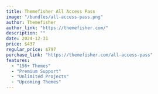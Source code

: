 ```yaml
---
title: Themefisher All Access Pass
image: "/bundles/all-access-pass.png"
author: Themefisher
author_link: "https://themefisher.com/"
description: ""
date: 2024-12-31
price: $437
regular_price: $797
purchase_link: "https://themefisher.com/all-access-pass"
features:
  - "156+ Themes"
  - "Premium Support"
  - "Unlimited Projects"
  - "Upcoming Themes"
---
```

